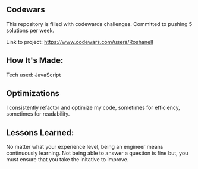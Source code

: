 <h2> Codewars </h2>

This repository is filled with codewards challenges. Committed to pushing 5 solutions per week.

Link to project: https://www.codewars.com/users/Roshanell



<h2> How It's Made: </h2>

Tech used: JavaScript


<h2> Optimizations </h2>

I consistently refactor and optimize my code, sometimes for efficiency, sometimes for readability.

<h2> Lessons Learned: </h2>

No matter what your experience level, being an engineer means continuously learning. Not being able to answer a question is fine but, you must ensure that you take the initative to improve.


